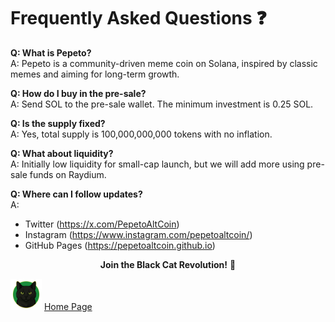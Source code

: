 # Frequently Asked Questions ❓

**Q: What is Pepeto?**  
A: Pepeto is a community-driven meme coin on Solana, inspired by classic memes and aiming for long-term growth.

**Q: How do I buy in the pre-sale?**  
A: Send SOL to the pre-sale wallet. The minimum investment is 0.25 SOL.

**Q: Is the supply fixed?**  
A: Yes, total supply is 100,000,000,000 tokens with no inflation.

**Q: What about liquidity?**  
A: Initially low liquidity for small-cap launch, but we will add more using pre-sale funds on Raydium.

**Q: Where can I follow updates?**  
A: 
  * Twitter (https://x.com/PepetoAltCoin)
  * Instagram (https://www.instagram.com/pepetoaltcoin/)
  * GitHub Pages (https://pepetoaltcoin.github.io)

<div align="center">

<b>Join the Black Cat Revolution!</b> 🐾  
</div>

<img src="assets/logo.png" width="50"> [Home Page](index.md)

